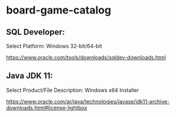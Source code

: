 # board-game-catalog


## SQL Developer:

Select Platform: Windows 32-bit/64-bit

https://www.oracle.com/tools/downloads/sqldev-downloads.html


## Java JDK 11:

Select Product/File Description: Windows x64 Installer

https://www.oracle.com/ar/java/technologies/javase/jdk11-archive-downloads.html#license-lightbox

